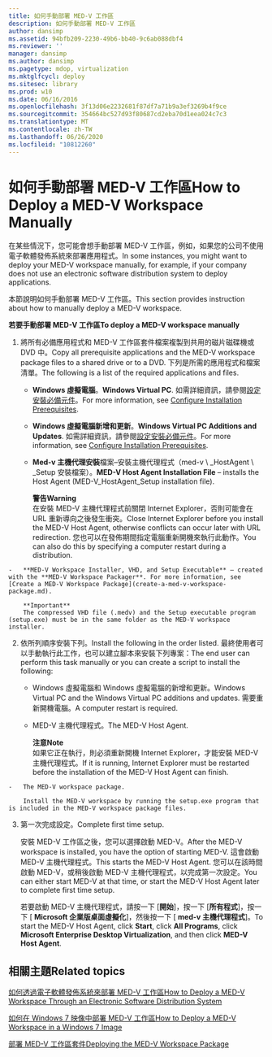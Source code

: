 ```yaml
---
title: 如何手動部署 MED-V 工作區
description: 如何手動部署 MED-V 工作區
author: dansimp
ms.assetid: 94bfb209-2230-49b6-bb40-9c6ab088dbf4
ms.reviewer: ''
manager: dansimp
ms.author: dansimp
ms.pagetype: mdop, virtualization
ms.mktglfcycl: deploy
ms.sitesec: library
ms.prod: w10
ms.date: 06/16/2016
ms.openlocfilehash: 3f13d06e2232681f87df7a71b9a3ef3269b4f9ce
ms.sourcegitcommit: 354664bc527d93f80687cd2eba70d1eea024c7c3
ms.translationtype: MT
ms.contentlocale: zh-TW
ms.lasthandoff: 06/26/2020
ms.locfileid: "10812260"
---
```

# <span data-ttu-id="306fe-103">如何手動部署 MED-V 工作區</span><span class="sxs-lookup"><span data-stu-id="306fe-103">How to Deploy a MED-V Workspace Manually</span></span>


<span data-ttu-id="306fe-104">在某些情況下，您可能會想手動部署 MED-V 工作區，例如，如果您的公司不使用電子軟體發佈系統來部署應用程式。</span><span class="sxs-lookup"><span data-stu-id="306fe-104">In some instances, you might want to deploy your MED-V workspace manually, for example, if your company does not use an electronic software distribution system to deploy applications.</span></span>

<span data-ttu-id="306fe-105">本節說明如何手動部署 MED-V 工作區。</span><span class="sxs-lookup"><span data-stu-id="306fe-105">This section provides instruction about how to manually deploy a MED-V workspace.</span></span>

**<span data-ttu-id="306fe-106">若要手動部署 MED-V 工作區</span><span class="sxs-lookup"><span data-stu-id="306fe-106">To deploy a MED-V workspace manually</span></span>**

1.  <span data-ttu-id="306fe-107">將所有必備應用程式和 MED-V 工作區套件檔案複製到共用的磁片磁碟機或 DVD 中。</span><span class="sxs-lookup"><span data-stu-id="306fe-107">Copy all prerequisite applications and the MED-V workspace package files to a shared drive or to a DVD.</span></span> <span data-ttu-id="306fe-108">下列是所需的應用程式和檔案清單。</span><span class="sxs-lookup"><span data-stu-id="306fe-108">The following is a list of the required applications and files.</span></span>

    -   <span data-ttu-id="306fe-109">**Windows 虛擬電腦**。</span><span class="sxs-lookup"><span data-stu-id="306fe-109">**Windows Virtual PC**.</span></span> <span data-ttu-id="306fe-110">如需詳細資訊，請參閱[設定安裝必備元件](configure-installation-prerequisites.md)。</span><span class="sxs-lookup"><span data-stu-id="306fe-110">For more information, see [Configure Installation Prerequisites](configure-installation-prerequisites.md).</span></span>

    -   <span data-ttu-id="306fe-111">**Windows 虛擬電腦新增和更新**。</span><span class="sxs-lookup"><span data-stu-id="306fe-111">**Windows Virtual PC Additions and Updates**.</span></span> <span data-ttu-id="306fe-112">如需詳細資訊，請參閱[設定安裝必備元件](configure-installation-prerequisites.md)。</span><span class="sxs-lookup"><span data-stu-id="306fe-112">For more information, see [Configure Installation Prerequisites](configure-installation-prerequisites.md).</span></span>

    -   <span data-ttu-id="306fe-113">**Med-v 主機代理安裝**檔案–安裝主機代理程式（med-v \ _HostAgent \ _Setup 安裝檔案）。</span><span class="sxs-lookup"><span data-stu-id="306fe-113">**MED-V Host Agent Installation File** – installs the Host Agent (MED-V\_HostAgent\_Setup installation file).</span></span>

        **<span data-ttu-id="306fe-114">警告</span><span class="sxs-lookup"><span data-stu-id="306fe-114">Warning</span></span>**  
        <span data-ttu-id="306fe-115">在安裝 MED-V 主機代理程式前關閉 Internet Explorer，否則可能會在 URL 重新導向之後發生衝突。</span><span class="sxs-lookup"><span data-stu-id="306fe-115">Close Internet Explorer before you install the MED-V Host Agent, otherwise conflicts can occur later with URL redirection.</span></span> <span data-ttu-id="306fe-116">您也可以在發佈期間指定電腦重新開機來執行此動作。</span><span class="sxs-lookup"><span data-stu-id="306fe-116">You can also do this by specifying a computer restart during a distribution.</span></span>



~~~
-   **MED-V Workspace Installer, VHD, and Setup Executable** – created with the **MED-V Workspace Packager**. For more information, see [Create a MED-V Workspace Package](create-a-med-v-workspace-package.md).

    **Important**  
    The compressed VHD file (.medv) and the Setup executable program (setup.exe) must be in the same folder as the MED-V workspace installer.
~~~



2. <span data-ttu-id="306fe-117">依所列順序安裝下列。</span><span class="sxs-lookup"><span data-stu-id="306fe-117">Install the following in the order listed.</span></span> <span data-ttu-id="306fe-118">最終使用者可以手動執行此工作，也可以建立腳本來安裝下列專案：</span><span class="sxs-lookup"><span data-stu-id="306fe-118">The end user can perform this task manually or you can create a script to install the following:</span></span>

   -   <span data-ttu-id="306fe-119">Windows 虛擬電腦和 Windows 虛擬電腦的新增和更新。</span><span class="sxs-lookup"><span data-stu-id="306fe-119">Windows Virtual PC and the Windows Virtual PC additions and updates.</span></span> <span data-ttu-id="306fe-120">需要重新開機電腦。</span><span class="sxs-lookup"><span data-stu-id="306fe-120">A computer restart is required.</span></span>

   -   <span data-ttu-id="306fe-121">MED-V 主機代理程式。</span><span class="sxs-lookup"><span data-stu-id="306fe-121">The MED-V Host Agent.</span></span>

       **<span data-ttu-id="306fe-122">注意</span><span class="sxs-lookup"><span data-stu-id="306fe-122">Note</span></span>**  
       <span data-ttu-id="306fe-123">如果它正在執行，則必須重新開機 Internet Explorer，才能安裝 MED-V 主機代理程式。</span><span class="sxs-lookup"><span data-stu-id="306fe-123">If it is running, Internet Explorer must be restarted before the installation of the MED-V Host Agent can finish.</span></span>



~~~
-   The MED-V workspace package.

    Install the MED-V workspace by running the setup.exe program that is included in the MED-V workspace package files.
~~~

3. <span data-ttu-id="306fe-124">第一次完成設定。</span><span class="sxs-lookup"><span data-stu-id="306fe-124">Complete first time setup.</span></span>

   <span data-ttu-id="306fe-125">安裝 MED-V 工作區之後，您可以選擇啟動 MED-V。</span><span class="sxs-lookup"><span data-stu-id="306fe-125">After the MED-V workspace is installed, you have the option of starting MED-V.</span></span> <span data-ttu-id="306fe-126">這會啟動 MED-V 主機代理程式。</span><span class="sxs-lookup"><span data-stu-id="306fe-126">This starts the MED-V Host Agent.</span></span> <span data-ttu-id="306fe-127">您可以在該時間啟動 MED-V，或稍後啟動 MED-V 主機代理程式，以完成第一次設定。</span><span class="sxs-lookup"><span data-stu-id="306fe-127">You can either start MED-V at that time, or start the MED-V Host Agent later to complete first time setup.</span></span>

   <span data-ttu-id="306fe-128">若要啟動 MED-V 主機代理程式，請按一下 [**開始**]，按一下 [**所有程式**]，按一下 [ **Microsoft 企業版桌面虛擬化**]，然後按一下 [ **med-v 主機代理程式**]。</span><span class="sxs-lookup"><span data-stu-id="306fe-128">To start the MED-V Host Agent, click **Start**, click **All Programs**, click **Microsoft Enterprise Desktop Virtualization**, and then click **MED-V Host Agent**.</span></span>

## <span data-ttu-id="306fe-129">相關主題</span><span class="sxs-lookup"><span data-stu-id="306fe-129">Related topics</span></span>


[<span data-ttu-id="306fe-130">如何透過電子軟體發佈系統來部署 MED-V 工作區</span><span class="sxs-lookup"><span data-stu-id="306fe-130">How to Deploy a MED-V Workspace Through an Electronic Software Distribution System</span></span>](how-to-deploy-a-med-v-workspace-through-an-electronic-software-distribution-system.md)

[<span data-ttu-id="306fe-131">如何在 Windows 7 映像中部署 MED-V 工作區</span><span class="sxs-lookup"><span data-stu-id="306fe-131">How to Deploy a MED-V Workspace in a Windows 7 Image</span></span>](how-to-deploy-a-med-v-workspace-in-a-windows-7-image.md)

[<span data-ttu-id="306fe-132">部署 MED-V 工作區套件</span><span class="sxs-lookup"><span data-stu-id="306fe-132">Deploying the MED-V Workspace Package</span></span>](deploying-the-med-v-workspace-package.md)









